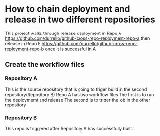 # How to chain deployment and release in two different repositories
This project walks through release deployment in Repo A https://github.com/durrello/github-cross-repo-reployment-repo-a then release in Repo B https://github.com/durrello/github-cross-repo-reployment-repo-b once it is successful in A

## Create the workflow files
### Repository A
This is the source repository that is going to triger build in the second repository(Repository B)
Repo A has two workflow files
The first is to run the deploymemt and release
The second is to triger the job in the other repository

### Repository B 
This repo is triggered after Repository A has successfully built.

